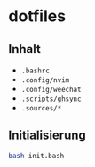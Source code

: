 # dotfiles

## Inhalt

- `.bashrc`
- `.config/nvim`
- `.config/weechat`
- `.scripts/ghsync`
- `.sources/*`

## Initialisierung

```bash
bash init.bash
```
